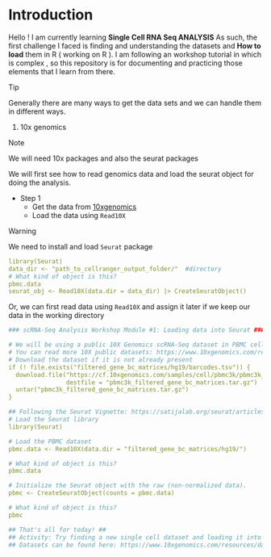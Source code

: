 # Introduction
Hello ! I am currently learning **Single Cell RNA Seq ANALYSIS**
As such, the first challenge I faced is finding and understanding the datasets and **How to load** them in R ( working on R ).
I am following an workshop tutorial in which is complex , so this repository is for documenting and practicing those elements that I learn from there. 

>[!TIP]
> Generally there are many ways to get the data sets and we can handle them in different ways.

1. 10x genomics

> [!NOTE]
> We will need 10x packages and also the seurat packages

We will first see how to read genomics data and load the seurat object for doing the analysis.
* Step 1
  * Get the data from [10xgenomics](https://cf.10xgenomics.com/samples/cell-exp/3.0.0/)
  * Load the data using `Read10X`
> [!WARNING]
> We need to install and load  `Seurat` package
```yaml annotate
library(Seurat)
data_dir <- "path_to_cellranger_output_folder/"  #directory
# What kind of object is this?
pbmc.data
seurat_obj <- Read10X(data.dir = data_dir) |> CreateSeuratObject()

```

Or, we can first read data using `Read10X` and assign it later if we keep our data in the working directory
```yaml annotate
### scRNA-Seq Analysis Workshop Module #1: Loading data into Seurat ###

# We will be using a public 10X Genomics scRNA-Seq dataset in PBMC cells
# You can read more 10X public datasets: https://www.10xgenomics.com/resources/datasets/
# Download the dataset if it is not already present
if (! file.exists("filtered_gene_bc_matrices/hg19/barcodes.tsv")) {
  download.file("https://cf.10xgenomics.com/samples/cell/pbmc3k/pbmc3k_filtered_gene_bc_matrices.tar.gz",
                destfile = "pbmc3k_filtered_gene_bc_matrices.tar.gz")
  untar("pbmc3k_filtered_gene_bc_matrices.tar.gz")
} 

## Following the Seurat Vignette: https://satijalab.org/seurat/articles/pbmc3k_tutorial.html ##
# Load the Seurat library
library(Seurat)

# Load the PBMC dataset
pbmc.data <- Read10X(data.dir = "filtered_gene_bc_matrices/hg19/")

# What kind of object is this?
pbmc.data

# Initialize the Seurat object with the raw (non-normalized data).
pbmc <- CreateSeuratObject(counts = pbmc.data)

# What kind of object is this?
pbmc

## That's all for today! ##
## Activity: Try finding a new single cell dataset and loading it into R ##
## Datasets can be found here: https://www.10xgenomics.com/resources/datasets/ ##
```
